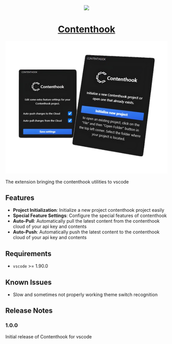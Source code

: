 <p align="center">
  <a href="https://contenthook.dev">
    <picture>
      <source media="(prefers-color-scheme: dark)" srcset="https://www.contenthook.dev/img/logo.png">
      <img src="https://www.contenthook.dev/img/logo.png" height="128">
    </picture>
    <h1 align="center">Contenthook</h1>
  </a>
</p>

![Product_img](https://github.com/contenthook/vsc-extension/blob/main/media/product_img.png)

The extension bringing the contenthook utilities to vscode

## Features
- **Project Initialization**: Initialize a new project contenthook project easily
- **Special Feature Settings**: Configure the special features of contenthook
- **Auto-Pull**: Automatically pull the latest content from the contenthook cloud of your api key and contents
- **Auto-Push**: Automatically push the latest content to the contenthook cloud of your api key and contents

## Requirements

- `vscode` >= 1.90.0

## Known Issues

- Slow and sometimes not properly working theme switch recognition

## Release Notes

### 1.0.0

Initial release of Contenthook for vscode
